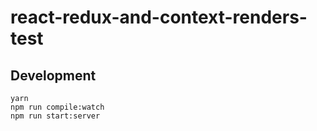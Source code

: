# react-redux-and-context-renders-test

## Development

```
yarn
npm run compile:watch
npm run start:server
```

